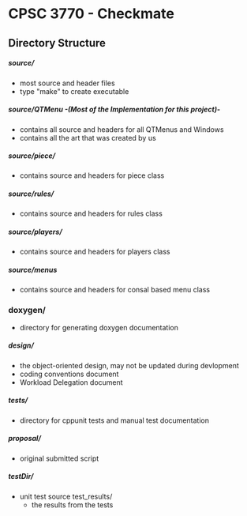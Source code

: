 # CPSC 3770 - Checkmate


## Directory Structure


##### source/
 - most source and header files
 - type "make" to create executable

##### source/QTMenu -(Most of the Implementation for this project)- 
 - contains all source and headers for all QTMenus and Windows
 - contains all the art that was created by us

##### source/piece/
 - contains source and headers for piece class

##### source/rules/
 - contains source and headers for rules class

##### source/players/
 - contains source and headers for players class 

##### source/menus
 - contains source and headers for consal based menu class 

### doxygen/
 - directory for generating doxygen documentation
 
##### design/
 - the object-oriented design, may not be updated during devlopment
 - coding conventions document
 - Workload Delegation document

##### tests/
 - directory for cppunit tests and manual test documentation 
 
##### proposal/
 - original submitted script 

##### testDir/
 - unit test source 
   test_results/
   	- the results from the tests
